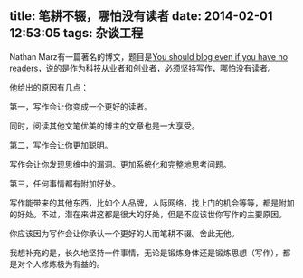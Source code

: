 title: 笔耕不辍，哪怕没有读者
date: 2014-02-01 12:53:05
tags: 杂谈工程
---

Nathan Marz有一篇著名的博文，题目是[You should blog even if you have no readers](http://nathanmarz.com/blog/you-should-blog-even-if-you-have-no-readers.html)，说的是作为科技从业者和创业者，必须坚持写作，哪怕没有读者。

他给出的原因有几点：

第一，写作会让你变成一个更好的读者。

同时，阅读其他文笔优美的博主的文章也是一大享受。

第二，写作会让你更加聪明。

写作会让你发现思维中的漏洞。更加系统化和完整地思考问题。

第三，任何事情都有附加好处。

写作能带来的其他东西，比如个人品牌，人际网络，找上门的机会等等，都是附加的好处。不过，潜在来讲这都是很大的好处，但是不应该世你写作的主要原因。

你应该因为写作会让你承认一个更好的人而笔耕不辍。舍此无他。

我想补充的是，长久地坚持一件事情，无论是锻炼身体还是锻炼思想（写作），都是对个人修炼极为有益的。
